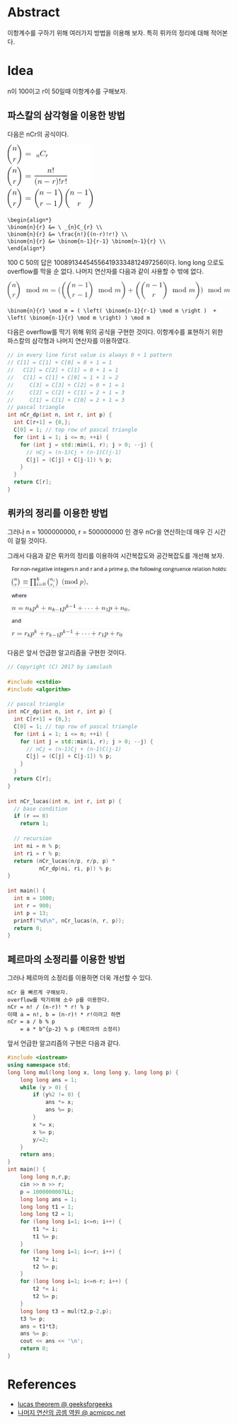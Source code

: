 # Abstract

이항계수를 구하기 위해 여러가지 방법을 이용해 보자.
특히 뤼카의 정리에 대해 적어본다.

# Idea

n이 100이고 r이 50일때 이항계수를 구해보자.

## 파스칼의 삼각형을 이용한 방법

다음은 nCr의 공식이다.

![](../_img/binom.png)

```
\begin{align*}
\binom{n}{r} &= \ _{n}C_{r} \\
\binom{n}{r} &= \frac{n!}{(n-r)!r!} \\
\binom{n}{r} &= \binom{n-1}{r-1} \binom{n-1}{r} \\
\end{align*}
```

100 C 50의 답은 100891344545564193334812497256이다.
long long 으로도 overflow를 막을 순 없다.
나머지 연산자를 다음과 같이 사용할 수 밖에 없다.

![](../_img/binom_modular.png)

```
\binom{n}{r} \mod m = ( \left( \binom{n-1}{r-1} \mod m \right )  + \left( \binom{n-1}{r} \mod m \right) ) \mod m
```

다음은 overflow를 막기 위해 위의 공식을 구현한 것이다.
이항계수를 표현하기 위한 파스칼의 삼각형과 나머지 연산자를 이용하였다.

```cpp
// in every line first value is always 0 + 1 pattern
// C[1] = C[1] + C[0] = 0 + 1 = 1
//   C[2] = C[2] + C[1] = 0 + 1 = 1
//   C[1] = C[1] + C[0] = 1 + 1 = 2
//     C[3] = C[3] + C[2] = 0 + 1 = 1
//     C[2] = C[2] + C[1] = 2 + 1 = 3
//     C[1] = C[1] + C[0] = 2 + 1 = 3
// pascal triangle
int nCr_dp(int n, int r, int p) {
  int C[r+1] = {0,};
  C[0] = 1; // top row of pascal triangle
  for (int i = 1; i <= n; ++i) {
    for (int j = std::min(i, r); j > 0; --j) {
      // nCj = (n-1)Cj + (n-1)C(j-1)
      C[j] = (C[j] + C[j-1]) % p;
    }
  }
  return C[r];
}
```

## 뤼카의 정리를 이용한 방법

그러나 n = 1000000000, r = 500000000 인 경우
nCr을 연산하는데 매우 긴 시간이 걸릴 것이다.

그래서 다음과 같은 뤼카의 정리를 이용하여 시간복잡도와
공간복잡도를 개선해 보자.

![](../_img/lucas.png)

다음은 앞서 언급한 알고리즘을 구현한 것이다.

```cpp
// Copyright (C) 2017 by iamslash

#include <cstdio>
#include <algorithm>

// pascal triangle
int nCr_dp(int n, int r, int p) {
  int C[r+1] = {0,};
  C[0] = 1; // top row of pascal triangle
  for (int i = 1; i <= n; ++i) {
    for (int j = std::min(i, r); j > 0; --j) {
      // nCj = (n-1)Cj + (n-1)C(j-1)
      C[j] = (C[j] + C[j-1]) % p;
    }
  }
  return C[r];
}

int nCr_lucas(int n, int r, int p) {
  // base condition
  if (r == 0)
    return 1;

  // recursion
  int ni = n % p;
  int ri = r % p;
  return (nCr_lucas(n/p, r/p, p) *
          nCr_dp(ni, ri, p)) % p;  
}

int main() {
  int n = 1000;
  int r = 900;
  int p = 13;
  printf("%d\n", nCr_lucas(n, r, p));
  return 0;
}
```

## 페르마의 소정리를 이용한 방법

그러나 페르마의 소정리를 이용하면 더욱 개선할 수 있다.

```
nCr 을 빠르게 구해보자.
overflow를 막기위해 소수 p를 이용한다.
nCr = n! / (n-r)! * r! % p
이때 a = n!, b = (n-r)! * r!이라고 하면
nCr = a / b % p 
    = a * b^{p-2} % p (페르마의 소정리)
```

앞서 언급한 알고리즘의 구현은 다음과 같다.

```cpp
#include <iostream>
using namespace std;
long long mul(long long x, long long y, long long p) {
    long long ans = 1;
    while (y > 0) {
        if (y%2 != 0) {
            ans *= x;
            ans %= p;
        }
        x *= x;
        x %= p;
        y/=2;
    }
    return ans;
}
int main() {
    long long n,r,p;
    cin >> n >> r;
    p = 1000000007LL;
    long long ans = 1;
    long long t1 = 1;
    long long t2 = 1;
    for (long long i=1; i<=n; i++) {
        t1 *= i;
        t1 %= p;
    }
    for (long long i=1; i<=r; i++) {
        t2 *= i;
        t2 %= p;
    }
    for (long long i=1; i<=n-r; i++) {
        t2 *= i;
        t2 %= p;
    }
    long long t3 = mul(t2,p-2,p);
    t3 %= p;
    ans = t1*t3;
    ans %= p;
    cout << ans << '\n';
    return 0;
}
```

# References

* [lucas theorem @ geeksforgeeks](http://www.geeksforgeeks.org/compute-ncr-p-set-2-lucas-theorem/)
* [나머지 연산의 곱셈 역원 @ acmicpc.net](https://www.acmicpc.net/blog/view/29)
